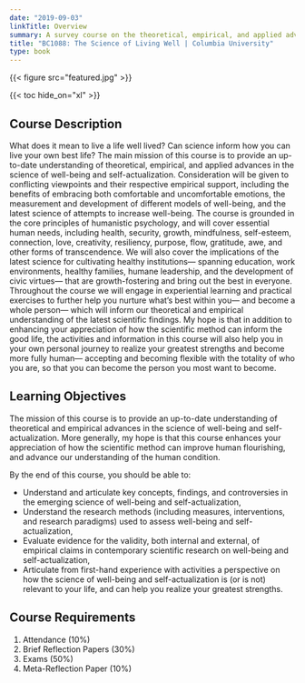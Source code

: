 ```yaml
---
date: "2019-09-03"
linkTitle: Overview
summary: A survey course on the theoretical, empirical, and applied advances in the science of well-being and self-actualization. 
title: "BC1088: The Science of Living Well | Columbia University"
type: book
---
```


{{< figure src="featured.jpg" >}}

{{< toc hide_on="xl" >}}

## Course Description

What does it mean to live a life well lived? Can science inform how you can live your own best
life? The main mission of this course is to provide an up-to-date understanding of theoretical,
empirical, and applied advances in the science of well-being and self-actualization.
Consideration will be given to conflicting viewpoints and their respective empirical support,
including the benefits of embracing both comfortable and uncomfortable emotions, the
measurement and development of different models of well-being, and the latest science of
attempts to increase well-being. The course is grounded in the core principles of humanistic
psychology, and will cover essential human needs, including health, security, growth,
mindfulness, self-esteem, connection, love, creativity, resiliency, purpose, flow, gratitude, awe,
and other forms of transcendence. We will also cover the implications of the latest science for
cultivating healthy institutions— spanning education, work environments, healthy families,
humane leadership, and the development of civic virtues— that are growth-fostering and bring
out the best in everyone. Throughout the course we will engage in experiential learning and
practical exercises to further help you nurture what’s best within you— and become a whole
person— which will inform our theoretical and empirical understanding of the latest scientific
findings. My hope is that in addition to enhancing your appreciation of how the scientific method
can inform the good life, the activities and information in this course will also help you in
your own personal journey to realize your greatest strengths and become more fully human—
accepting and becoming flexible with the totality of who you are, so that you can become the
person you most want to become.

## Learning Objectives

The mission of this course is to provide an up-to-date understanding of theoretical and empirical
advances in the science of well-being and self-actualization. More generally, my hope is that this
course enhances your appreciation of how the scientific method can improve human flourishing,
and advance our understanding of the human condition.

By the end of this course, you should be able to:
- Understand and articulate key concepts, findings, and controversies in the emerging
science of well-being and self-actualization,
- Understand the research methods (including measures, interventions, and research
paradigms) used to assess well-being and self-actualization,
- Evaluate evidence for the validity, both internal and external, of empirical claims in
contemporary scientific research on well-being and self-actualization,
- Articulate from first-hand experience with activities a perspective on how the science of
well-being and self-actualization is (or is not) relevant to your life, and can help you
realize your greatest strengths.

## Course Requirements

1. Attendance (10%)
2. Brief Reflection Papers (30%)
3. Exams (50%)
4. Meta-Reflection Paper (10%)
